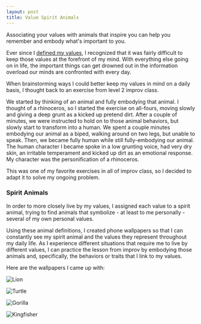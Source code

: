 ```yaml
---
layout: post
title: Value Spirit Animals
---
```


Associating your values with animals that inspire you can help you remember and embody what's important to you.

Ever since I [defined my values](http://sofabshirts.com/define-your-values/), I recognized that it was fairly difficult to keep those values at the forefront of my mind.  With everything else going on in life, the important things can get drowned out in the information overload our minds are confronted with every day.

When brainstorming ways I could better keep my values in mind on a daily basis, I thought back to an exercise from level 2 improv class.

We started by thinking of an animal and fully embodying that animal.  I thought of a rhinoceros, so I started the exercise on all-fours, moving slowly and giving a deep grunt as a kicked up pretend dirt.  After a couple of minutes, we were instructed to hold on to those animal behaviors, but slowly start to transform into a human.  We spent a couple minutes embodying our animal as a biped, walking around on two legs, but unable to speak.  Then, we became fully human while still fully-embodying our animal.  The human character I became spoke in a low grunting voice, had very dry skin, an irritable temperament and kicked up dirt as an emotional response.  My character was the personification of a rhinoceros.

This was one of my favorite exercises in all of improv class, so I decided to adapt it to solve my ongoing problem.

### Spirit Animals
In order to more closely live by my values, I assigned each value to a spirit animal, trying to find animals that symbolize - at least to me personally - several of my own personal values.

Using these animal definitions, I created phone wallpapers so that I can constantly see my spirit animal and the values they represent throughout my daily life.  As I experience different situations that require me to live by different values, I can practice the lesson from improv by embodying those animals and, specifically, the behaviors or traits that I link to my values.

Here are the wallpapers I came up with:

![Lion](http://sofabshirts.com/images/lion-leadership-courage-passion.png "Lion")

![Turtle](http://sofabshirts.com/images/turtle-health-creativity-positivity.png   "Turtle") 
 
![Gorilla](http://sofabshirts.com/images/monkey-integrity-learning.png   "Gorilla") 
 
![Kingfisher](http://sofabshirts.com/images/kingfisher-presence-kindness.png   "Kingfisher") 
